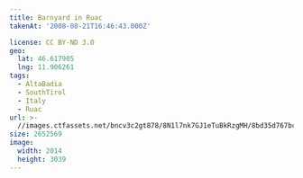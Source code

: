 ```yaml
---
title: Barnyard in Ruac
takenAt: '2008-08-21T16:46:43.000Z'

license: CC BY-ND 3.0
geo:
  lat: 46.617905
  lng: 11.906261
tags:
  - AltaBadia
  - SouthTirol
  - Italy
  - Ruac
url: >-
  //images.ctfassets.net/bncv3c2gt878/8N1l7nk7GJ1eTuBkRzgMH/8bd35d767bce456949f806cecb6c5b0b/barnyard-in-ruac_4343159955_o
size: 2652569
image:
  width: 2014
  height: 3039
---
```

